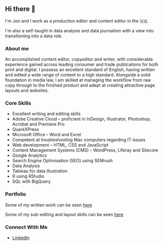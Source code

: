 ## Hi there 👋

I'm Jon and I work as a production editor and content editor in the 🇬🇧.

I'm also a self-taught in data analysis and data journalism with a view into transitioning into a data role.  

### About me

An accomplished content editor, copyeditor and writer, with considerable experience gained across leading consumer and trade publications for both print and digital. I possess an excellent standard of English, having written and edited a wide range of content to a high standard. Alongside a solid foundation in media law, I am skilled at managing the workflow from raw copy through to the finished product and adept at creating attractive page layouts and websites.

### Core Skills

- Excellent writing and editing skills
- Adobe Creative Cloud – proficient in InDesign, Illustrator, Photoshop, Acrobat and Premiere Pro
- QuarkXPress
- Microsoft Office – Word and Excel
- Competent at troubleshooting Mac computers regarding IT issues
- Web development – HTML, CSS and JavaScript
- Content Management Systems (CMS) – WordPress, Liferay and Sitecore
- Google Analytics
- Search Engine Optimisation (SEO) using SEMrush 
- Data Analysis
- Tableau for data illustration
- R using RStudio
- SQL with BigQuery

### Portfolio

Some of my written work can be seen [here](https://github.com/JonLysons/Writing_Portfolio#readme)

Some of my sub-editing and layout skills can be seen [here](https://github.com/JonLysons/Layout_Portfolio#readme)

### Connect With Me

- [LinkedIn](https://www.linkedin.com/in/jonlysons/)


<!--
**JonLysons/JonLysons** is a ✨ _special_ ✨ repository because its `README.md` (this file) appears on your GitHub profile.

Here are some ideas to get you started:

- 🔭 I’m currently working on ...
- 🌱 I’m currently learning ...
- 👯 I’m looking to collaborate on ...
- 🤔 I’m looking for help with ...
- 💬 Ask me about ...
- 📫 How to reach me: ...
- 😄 Pronouns: ...
- ⚡ Fun fact: ...
-->
